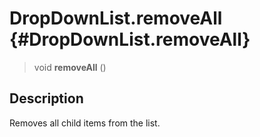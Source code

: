 DropDownList.removeAll {#DropDownList.removeAll}
======================

> void **removeAll** ()

Description
-----------

Removes all child items from the list.
